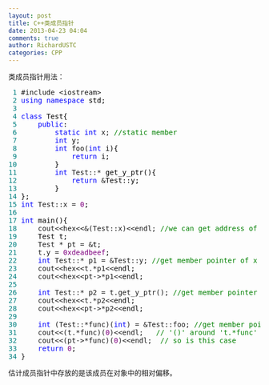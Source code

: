 ```yaml
---
layout: post
title: C++类成员指针
date: 2013-04-23 04:04
comments: true
author: RichardUSTC
categories: CPP
---
```

<p>类成员指针用法：</p>
<div class="cnblogs_code">
<pre><span style="color: #008080;"> 1</span> #include &lt;iostream&gt;
<span style="color: #008080;"> 2</span> <span style="color: #0000ff;">using</span> <span style="color: #0000ff;">namespace</span><span style="color: #000000;"> std;
</span><span style="color: #008080;"> 3</span> 
<span style="color: #008080;"> 4</span> <span style="color: #0000ff;">class</span><span style="color: #000000;"> Test{
</span><span style="color: #008080;"> 5</span>     <span style="color: #0000ff;">public</span><span style="color: #000000;">:
</span><span style="color: #008080;"> 6</span>         <span style="color: #0000ff;">static</span> <span style="color: #0000ff;">int</span> x; <span style="color: #008000;">//</span><span style="color: #008000;">static member</span>
<span style="color: #008080;"> 7</span>         <span style="color: #0000ff;">int</span><span style="color: #000000;"> y;
</span><span style="color: #008080;"> 8</span>         <span style="color: #0000ff;">int</span> foo(<span style="color: #0000ff;">int</span><span style="color: #000000;"> i){
</span><span style="color: #008080;"> 9</span>             <span style="color: #0000ff;">return</span><span style="color: #000000;"> i;
</span><span style="color: #008080;">10</span> <span style="color: #000000;">        }
</span><span style="color: #008080;">11</span>         <span style="color: #0000ff;">int</span> Test::*<span style="color: #000000;"> get_y_ptr(){
</span><span style="color: #008080;">12</span>             <span style="color: #0000ff;">return</span> &amp;<span style="color: #000000;">Test::y;
</span><span style="color: #008080;">13</span> <span style="color: #000000;">        }
</span><span style="color: #008080;">14</span> <span style="color: #000000;">};
</span><span style="color: #008080;">15</span> <span style="color: #0000ff;">int</span> Test::x = <span style="color: #800080;">0</span><span style="color: #000000;">;
</span><span style="color: #008080;">16</span> 
<span style="color: #008080;">17</span> <span style="color: #0000ff;">int</span><span style="color: #000000;"> main(){
</span><span style="color: #008080;">18</span>     cout&lt;&lt;hex&lt;&lt;&amp;(Test::x)&lt;&lt;endl; <span style="color: #008000;">//</span><span style="color: #008000;">we can get address of static member directly</span>
<span style="color: #008080;">19</span> <span style="color: #000000;">    Test t;
</span><span style="color: #008080;">20</span>     Test * pt = &amp;<span style="color: #000000;">t;
</span><span style="color: #008080;">21</span>     t.y = <span style="color: #800080;">0xdeadbeef</span><span style="color: #000000;">;
</span><span style="color: #008080;">22</span>     <span style="color: #0000ff;">int</span> Test::* p1 = &amp;Test::y; <span style="color: #008000;">//</span><span style="color: #008000;">get member pointer of x</span>
<span style="color: #008080;">23</span>     cout&lt;&lt;hex&lt;&lt;t.*p1&lt;&lt;<span style="color: #000000;">endl;
</span><span style="color: #008080;">24</span>     cout&lt;&lt;hex&lt;&lt;pt-&gt;*p1&lt;&lt;<span style="color: #000000;">endl;
</span><span style="color: #008080;">25</span> 
<span style="color: #008080;">26</span>     <span style="color: #0000ff;">int</span> Test::* p2 = t.get_y_ptr(); <span style="color: #008000;">//</span><span style="color: #008000;">get member pointer through function call</span>
<span style="color: #008080;">27</span>     cout&lt;&lt;hex&lt;&lt;t.*p2&lt;&lt;<span style="color: #000000;">endl;
</span><span style="color: #008080;">28</span>     cout&lt;&lt;hex&lt;&lt;pt-&gt;*p2&lt;&lt;<span style="color: #000000;">endl;
</span><span style="color: #008080;">29</span> 
<span style="color: #008080;">30</span>     <span style="color: #0000ff;">int</span> (Test::*func)(<span style="color: #0000ff;">int</span>) = &amp;Test::foo; <span style="color: #008000;">//</span><span style="color: #008000;">get member pointer of member function. pay attention to the position of '*'</span>
<span style="color: #008080;">31</span>     cout&lt;&lt;(t.*func)(<span style="color: #800080;">0</span>)&lt;&lt;endl;   <span style="color: #008000;">//</span><span style="color: #008000;"> '()' around 't.*func' is essential</span>
<span style="color: #008080;">32</span>     cout&lt;&lt;(pt-&gt;*func)(<span style="color: #800080;">0</span>)&lt;&lt;endl;  <span style="color: #008000;">//</span><span style="color: #008000;"> so is this case</span>
<span style="color: #008080;">33</span>     <span style="color: #0000ff;">return</span> <span style="color: #800080;">0</span><span style="color: #000000;">;
</span><span style="color: #008080;">34</span> }</pre>
</div>
<p>估计成员指针中存放的是该成员在对象中的相对偏移。</p>